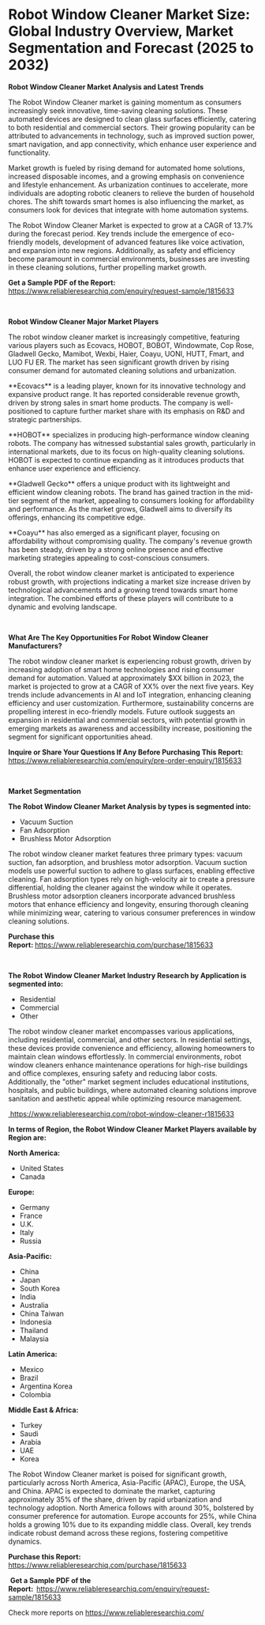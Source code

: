<p><h1>Robot Window Cleaner Market Size: Global Industry Overview, Market Segmentation and Forecast (2025 to 2032)</h1></p><p><strong>Robot Window Cleaner Market Analysis and Latest Trends</strong></p>
<p><p>The Robot Window Cleaner market is gaining momentum as consumers increasingly seek innovative, time-saving cleaning solutions. These automated devices are designed to clean glass surfaces efficiently, catering to both residential and commercial sectors. Their growing popularity can be attributed to advancements in technology, such as improved suction power, smart navigation, and app connectivity, which enhance user experience and functionality.</p><p>Market growth is fueled by rising demand for automated home solutions, increased disposable incomes, and a growing emphasis on convenience and lifestyle enhancement. As urbanization continues to accelerate, more individuals are adopting robotic cleaners to relieve the burden of household chores. The shift towards smart homes is also influencing the market, as consumers look for devices that integrate with home automation systems.</p><p>The Robot Window Cleaner Market is expected to grow at a CAGR of 13.7% during the forecast period. Key trends include the emergence of eco-friendly models, development of advanced features like voice activation, and expansion into new regions. Additionally, as safety and efficiency become paramount in commercial environments, businesses are investing in these cleaning solutions, further propelling market growth.</p></p>
<p><strong>Get a Sample PDF of the Report:&nbsp;</strong> <a href="https://www.reliableresearchiq.com/enquiry/request-sample/1815633?utm_campaign=2247&utm_medium=2&utm_source=Github&utm_content=ia&utm_term=07022025&utm_id=robot-window-cleaner">https://www.reliableresearchiq.com/enquiry/request-sample/1815633</a></p>
<p>&nbsp;</p>
<p><strong>Robot Window Cleaner Major Market Players</strong></p>
<p><p>The robot window cleaner market is increasingly competitive, featuring various players such as Ecovacs, HOBOT, BOBOT, Windowmate, Cop Rose, Gladwell Gecko, Mamibot, Wexbi, Haier, Coayu, UONI, HUTT, Fmart, and LUO FU ER. The market has seen significant growth driven by rising consumer demand for automated cleaning solutions and urbanization.</p><p>**Ecovacs** is a leading player, known for its innovative technology and expansive product range. It has reported considerable revenue growth, driven by strong sales in smart home products. The company is well-positioned to capture further market share with its emphasis on R&D and strategic partnerships.</p><p>**HOBOT** specializes in producing high-performance window cleaning robots. The company has witnessed substantial sales growth, particularly in international markets, due to its focus on high-quality cleaning solutions. HOBOT is expected to continue expanding as it introduces products that enhance user experience and efficiency. </p><p>**Gladwell Gecko** offers a unique product with its lightweight and efficient window cleaning robots. The brand has gained traction in the mid-tier segment of the market, appealing to consumers looking for affordability and performance. As the market grows, Gladwell aims to diversify its offerings, enhancing its competitive edge.</p><p>**Coayu** has also emerged as a significant player, focusing on affordability without compromising quality. The company's revenue growth has been steady, driven by a strong online presence and effective marketing strategies appealing to cost-conscious consumers.</p><p>Overall, the robot window cleaner market is anticipated to experience robust growth, with projections indicating a market size increase driven by technological advancements and a growing trend towards smart home integration. The combined efforts of these players will contribute to a dynamic and evolving landscape.</p></p>
<p>&nbsp;</p>
<p><strong>What Are The Key Opportunities For Robot Window Cleaner Manufacturers?</strong></p>
<p><p>The robot window cleaner market is experiencing robust growth, driven by increasing adoption of smart home technologies and rising consumer demand for automation. Valued at approximately $XX billion in 2023, the market is projected to grow at a CAGR of XX% over the next five years. Key trends include advancements in AI and IoT integration, enhancing cleaning efficiency and user customization. Furthermore, sustainability concerns are propelling interest in eco-friendly models. Future outlook suggests an expansion in residential and commercial sectors, with potential growth in emerging markets as awareness and accessibility increase, positioning the segment for significant opportunities ahead.</p></p>
<p><strong>Inquire or Share Your Questions If Any Before Purchasing This Report:</strong> <a href="https://www.reliableresearchiq.com/enquiry/pre-order-enquiry/1815633?utm_campaign=2247&utm_medium=2&utm_source=Github&utm_content=ia&utm_term=07022025&utm_id=robot-window-cleaner">https://www.reliableresearchiq.com/enquiry/pre-order-enquiry/1815633</a></p>
<p>&nbsp;</p>
<p><strong>Market Segmentation</strong></p>
<p><strong>The Robot Window Cleaner Market Analysis by types is segmented into:</strong></p>
<p><ul><li>Vacuum Suction</li><li>Fan Adsorption</li><li>Brushless Motor Adsorption</li></ul></p>
<p><p>The robot window cleaner market features three primary types: vacuum suction, fan adsorption, and brushless motor adsorption. Vacuum suction models use powerful suction to adhere to glass surfaces, enabling effective cleaning. Fan adsorption types rely on high-velocity air to create a pressure differential, holding the cleaner against the window while it operates. Brushless motor adsorption cleaners incorporate advanced brushless motors that enhance efficiency and longevity, ensuring thorough cleaning while minimizing wear, catering to various consumer preferences in window cleaning solutions.</p></p>
<p><strong>Purchase this Report:&nbsp;</strong><a href="https://www.reliableresearchiq.com/purchase/1815633?utm_campaign=2247&utm_medium=2&utm_source=Github&utm_content=ia&utm_term=07022025&utm_id=robot-window-cleaner">https://www.reliableresearchiq.com/purchase/1815633</a></p>
<p>&nbsp;</p>
<p><strong>The Robot Window Cleaner Market Industry Research by Application is segmented into:</strong></p>
<p><ul><li>Residential</li><li>Commercial</li><li>Other</li></ul></p>
<p><p>The robot window cleaner market encompasses various applications, including residential, commercial, and other sectors. In residential settings, these devices provide convenience and efficiency, allowing homeowners to maintain clean windows effortlessly. In commercial environments, robot window cleaners enhance maintenance operations for high-rise buildings and office complexes, ensuring safety and reducing labor costs. Additionally, the "other" market segment includes educational institutions, hospitals, and public buildings, where automated cleaning solutions improve sanitation and aesthetic appeal while optimizing resource management.</p></p>
<p><a href="https://www.reliableresearchiq.com/robot-window-cleaner-r1815633?utm_campaign=2247&utm_medium=2&utm_source=Github&utm_content=ia&utm_term=07022025&utm_id=robot-window-cleaner">&nbsp;https://www.reliableresearchiq.com/robot-window-cleaner-r1815633</a></p>
<p><strong>In terms of Region, the Robot Window Cleaner Market Players available by Region are:</strong></p>
<p>
    <p> <strong> North America: </strong>
        <ul>
            <li>United States</li>
            <li>Canada</li>
        </ul>
        </p> 
    <p> <strong> Europe: </strong>
        <ul>
            <li>Germany</li>
            <li>France</li>
            <li>U.K.</li>
            <li>Italy</li>
            <li>Russia</li>
        </ul>
        </p> 
    <p> <strong> Asia-Pacific: </strong>
        <ul>
            <li>China</li>
            <li>Japan</li>
            <li>South Korea</li>
            <li>India</li>
            <li>Australia</li>
            <li>China Taiwan</li>
            <li>Indonesia</li>
            <li>Thailand</li>
            <li>Malaysia</li>
        </ul>
        </p> 
    <p> <strong> Latin America: </strong>
        <ul>
            <li>Mexico</li>
            <li>Brazil</li>
            <li>Argentina Korea</li>
            <li>Colombia</li>
        </ul>
        </p> 
    <p> <strong> Middle East & Africa: </strong>
        <ul>
            <li>Turkey</li>
            <li>Saudi</li>
            <li>Arabia</li>
            <li>UAE</li>
            <li>Korea</li>
        </ul>
    </p>
    </p>
<p><p>The Robot Window Cleaner market is poised for significant growth, particularly across North America, Asia-Pacific (APAC), Europe, the USA, and China. APAC is expected to dominate the market, capturing approximately 35% of the share, driven by rapid urbanization and technology adoption. North America follows with around 30%, bolstered by consumer preference for automation. Europe accounts for 25%, while China holds a growing 10% due to its expanding middle class. Overall, key trends indicate robust demand across these regions, fostering competitive dynamics.</p></p>
<p><strong>Purchase this Report: </strong><a href="https://www.reliableresearchiq.com/purchase/1815633?utm_campaign=2247&utm_medium=2&utm_source=Github&utm_content=ia&utm_term=07022025&utm_id=robot-window-cleaner">https://www.reliableresearchiq.com/purchase/1815633</a></p>
<p>&nbsp;<strong>Get a Sample PDF of the Report:&nbsp;&nbsp;</strong><a href="https://www.reliableresearchiq.com/enquiry/request-sample/1815633?utm_campaign=2247&utm_medium=2&utm_source=Github&utm_content=ia&utm_term=07022025&utm_id=robot-window-cleaner">https://www.reliableresearchiq.com/enquiry/request-sample/1815633</a></p>
<p><strong></strong></p>
<p>Check more reports on <a href="https://www.reliableresearchiq.com/?utm_campaign=2247&utm_medium=2&utm_source=Github&utm_content=ia&utm_term=07022025&utm_id=robot-window-cleaner">https://www.reliableresearchiq.com/</a></p>